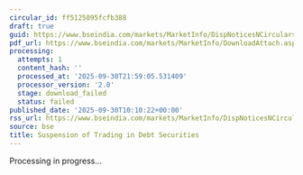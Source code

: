 ```yaml
---
circular_id: ff5125095fcfb388
draft: true
guid: https://www.bseindia.com/markets/MarketInfo/DispNoticesNCirculars.aspx?Noticeid={1571B2D3-2E57-4BE3-A634-1A3F1230B9C3}&noticeno=20250930-20&dt=09/30/2025&icount=20&totcount=114&flag=0
pdf_url: https://www.bseindia.com/markets/MarketInfo/DownloadAttach.aspx?id=20250930-20&attachedId=
processing:
  attempts: 1
  content_hash: ''
  processed_at: '2025-09-30T21:59:05.531409'
  processor_version: '2.0'
  stage: download_failed
  status: failed
published_date: '2025-09-30T10:10:22+00:00'
rss_url: https://www.bseindia.com/markets/MarketInfo/DispNoticesNCirculars.aspx?Noticeid={1571B2D3-2E57-4BE3-A634-1A3F1230B9C3}&noticeno=20250930-20&dt=09/30/2025&icount=20&totcount=114&flag=0
source: bse
title: Suspension of Trading in Debt Securities
---
```


Processing in progress...